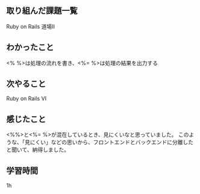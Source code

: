  ##  取り組んだ課題一覧
Ruby on Rails 道場Ⅱ

 ##  わかったこと
<% %>は処理の流れを書き、<%= %>は処理の結果を出力する

 ##  次やること
Ruby on Rails Ⅵ

 ##  感じたこと
<%%>と<%= %>が混在しているとき、見にくいなと思っていました。
このような、「見にくい」などの思いから、フロントエンドとバックエンドに分離したと聞いて、納得しました。

 ##  学習時間
1h


